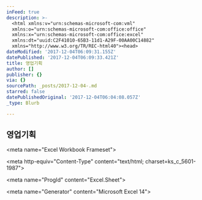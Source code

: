 ```yaml
---
inFeed: true
description: >-
  <html xmlns:v="urn:schemas-microsoft-com:vml"
  xmlns:o="urn:schemas-microsoft-com:office:office"
  xmlns:x="urn:schemas-microsoft-com:office:excel"
  xmlns:dt="uuid:C2F41010-65B3-11d1-A29F-00AA00C14882"
  xmlns="http://www.w3.org/TR/REC-html40"><head>
dateModified: '2017-12-04T06:09:31.155Z'
datePublished: '2017-12-04T06:09:33.421Z'
title: 영업기획
author: []
publisher: {}
via: {}
sourcePath: _posts/2017-12-04-.md
starred: false
datePublishedOriginal: '2017-12-04T06:04:08.057Z'
_type: Blurb

---
```

## 영업기획

<html xmlns:v="urn:schemas-microsoft-com:vml" xmlns:o="urn:schemas-microsoft-com:office:office" xmlns:x="urn:schemas-microsoft-com:office:excel" xmlns:dt="uuid:C2F41010-65B3-11d1-A29F-00AA00C14882" xmlns="http://www.w3.org/TR/REC-html40"\><head\>

<meta name="Excel Workbook Frameset"\>

<meta http-equiv="Content-Type" content="text/html; charset=ks\_c\_5601-1987"\>

<meta name="ProgId" content="Excel.Sheet"\>

<meta name="Generator" content="Microsoft Excel 14"\>

<link rel="File-List" href="★2015년%20재무계획\_★완전최종★%20농협유통점%20이관%20반영(유통목표포함)\_웹형식.files/filelist.xml"\>

<!--\[if !supportTabStrip\]--\>

<link id="shLink" href="★2015년%20재무계획\_★완전최종★%20농협유통점%20이관%20반영(유통목표포함)\_웹형식.files/sheet001.htm"\>

<link id="shLink" href="★2015년%20재무계획\_★완전최종★%20농협유통점%20이관%20반영(유통목표포함)\_웹형식.files/sheet002.htm"\>

<link id="shLink" href="★2015년%20재무계획\_★완전최종★%20농협유통점%20이관%20반영(유통목표포함)\_웹형식.files/sheet003.htm"\>

<link id="shLink" href="★2015년%20재무계획\_★완전최종★%20농협유통점%20이관%20반영(유통목표포함)\_웹형식.files/sheet004.htm"\>

<link id="shLink" href="★2015년%20재무계획\_★완전최종★%20농협유통점%20이관%20반영(유통목표포함)\_웹형식.files/sheet005.htm"\>

<link id="shLink" href="★2015년%20재무계획\_★완전최종★%20농협유통점%20이관%20반영(유통목표포함)\_웹형식.files/sheet006.htm"\>

<link id="shLink" href="★2015년%20재무계획\_★완전최종★%20농협유통점%20이관%20반영(유통목표포함)\_웹형식.files/sheet007.htm"\>

<link id="shLink" href="★2015년%20재무계획\_★완전최종★%20농협유통점%20이관%20반영(유통목표포함)\_웹형식.files/sheet008.htm"\>

<link id="shLink"\>

<script language="JavaScript"\>

<!--

var c\_lTabs=8;

var c\_rgszSh=new Array(c\_lTabs);

c\_rgszSh\[0\] = "지역";

c\_rgszSh\[1\] = "지역&nbsp;(농협유통점제외)";

c\_rgszSh\[2\] = "농협유통점";

c\_rgszSh\[3\] = "검증(지역)";

c\_rgszSh\[4\] = "유통";

c\_rgszSh\[5\] = "유통&nbsp;(농협유통점포함)";

c\_rgszSh\[6\] = "검증&nbsp;(유통)";

c\_rgszSh\[7\] = "15년목표";

var c\_rgszClr=new Array(8);

c\_rgszClr\[0\]="window";

c\_rgszClr\[1\]="buttonface";

c\_rgszClr\[2\]="windowframe";

c\_rgszClr\[3\]="windowtext";

c\_rgszClr\[4\]="threedlightshadow";

c\_rgszClr\[5\]="threedhighlight";

c\_rgszClr\[6\]="threeddarkshadow";

c\_rgszClr\[7\]="threedshadow";

var g\_iShCur;

var g\_rglTabX=new Array(c\_lTabs);

function fnGetIEVer()

{

var ua=window.navigator.userAgent

var msie=ua.indexOf("MSIE")

if (msie\>0 && window.navigator.platform=="Win32")

return parseInt(ua.substring(msie+5,ua.indexOf(".", msie)));

else

return 0;

}

function fnBuildFrameset()

{

var szHTML="<frameset rows=\\"\*,18\\" border=0 width=0 frameborder=no framespacing=0\>"+

"<frame src=\\""+document.all.item("shLink")\[0\].href+"\\" name=\\"frSheet\\" noresize\>"+

"<frameset cols=\\"54,\*\\" border=0 width=0 frameborder=no framespacing=0\>"+

"<frame src=\\"\\" name=\\"frScroll\\" marginwidth=0 marginheight=0 scrolling=no\>"+

"<frame src=\\"\\" name=\\"frTabs\\" marginwidth=0 marginheight=0 scrolling=no\>"+

"</frameset\></frameset\><plaintext\>";

with (document) {

open("text/html","replace");

write(szHTML);

close();

}

fnBuildTabStrip();

}

function fnBuildTabStrip()

{

var szHTML=

"<html\><head\><style\>.clScroll {font:8pt Courier New;color:"+c\_rgszClr\[6\]+";cursor:default;line-height:10pt;}"+

".clScroll2 {font:10pt Arial;color:"+c\_rgszClr\[6\]+";cursor:default;line-height:11pt;}</style\></head\>"+

"<body onclick=\\"event.returnValue=false;\\" ondragstart=\\"event.returnValue=false;\\" onselectstart=\\"event.returnValue=false;\\" bgcolor="+c\_rgszClr\[4\]+" topmargin=0 leftmargin=0\><table cellpadding=0 cellspacing=0 width=100%\>"+

"<tr\><td colspan=6 height=1 bgcolor="+c\_rgszClr\[2\]+"\></td\></tr\>"+

"<tr\><td style=\\"font:1pt\\"\>&nbsp;<td\>"+

"<td valign=top id=tdScroll class=\\"clScroll\\" onclick=\\"parent.fnFastScrollTabs(0);\\" onmouseover=\\"parent.fnMouseOverScroll(0);\\" onmouseout=\\"parent.fnMouseOutScroll(0);\\"\><a\>&\#171;</a\></td\>"+

"<td valign=top id=tdScroll class=\\"clScroll2\\" onclick=\\"parent.fnScrollTabs(0);\\" ondblclick=\\"parent.fnScrollTabs(0);\\" onmouseover=\\"parent.fnMouseOverScroll(1);\\" onmouseout=\\"parent.fnMouseOutScroll(1);\\"\><a\>&lt</a\></td\>"+

"<td valign=top id=tdScroll class=\\"clScroll2\\" onclick=\\"parent.fnScrollTabs(1);\\" ondblclick=\\"parent.fnScrollTabs(1);\\" onmouseover=\\"parent.fnMouseOverScroll(2);\\" onmouseout=\\"parent.fnMouseOutScroll(2);\\"\><a\>&gt</a\></td\>"+

"<td valign=top id=tdScroll class=\\"clScroll\\" onclick=\\"parent.fnFastScrollTabs(1);\\" onmouseover=\\"parent.fnMouseOverScroll(3);\\" onmouseout=\\"parent.fnMouseOutScroll(3);\\"\><a\>&\#187;</a\></td\>"+

"<td style=\\"font:1pt\\"\>&nbsp;<td\></tr\></table\></body\></html\>";

with (frames\['frScroll'\].document) {

open("text/html","replace");

write(szHTML);

close();

}

szHTML =

"<html\><head\>"+

"<style\>A:link,A:visited,A:active {text-decoration:none;"+"color:"+c\_rgszClr\[3\]+";}"+

".clTab {cursor:hand;background:"+c\_rgszClr\[1\]+";font:9pt 굴림;padding-left:3px;padding-right:3px;text-align:center;}"+

".clBorder {background:"+c\_rgszClr\[2\]+";font:1pt;}"+

"</style\></head\><body onload=\\"parent.fnInit();\\" onselectstart=\\"event.returnValue=false;\\" ondragstart=\\"event.returnValue=false;\\" bgcolor="+c\_rgszClr\[4\]+

" topmargin=0 leftmargin=0\><table id=tbTabs cellpadding=0 cellspacing=0\>";

var iCellCount=(c\_lTabs+1)\*2;

var i;

for (i=0;i<iCellCount;i+=2)

szHTML+="<col width=1\><col\>";

var iRow;

for (iRow=0;iRow<6;iRow++) {

szHTML+="<tr\>";

if (iRow==5)

szHTML+="<td colspan="+iCellCount+"\></td\>";

else {

if (iRow==0) {

for(i=0;i<iCellCount;i++)

szHTML+="<td height=1 class=\\"clBorder\\"\></td\>";

} else if (iRow==1) {

for(i=0;i<c\_lTabs;i++) {

szHTML+="<td height=1 nowrap class=\\"clBorder\\"\>&nbsp;</td\>";

szHTML+=

"<td id=tdTab height=1 nowrap class=\\"clTab\\" onmouseover=\\"parent.fnMouseOverTab("+i+");\\" onmouseout=\\"parent.fnMouseOutTab("+i+");\\"\>"+

"<a href=\\""+document.all.item("shLink")\[i\].href+"\\" target=\\"frSheet\\" id=aTab\>&nbsp;"+c\_rgszSh\[i\]+"&nbsp;</a\></td\>";

}

szHTML+="<td id=tdTab height=1 nowrap class=\\"clBorder\\"\><a id=aTab\>&nbsp;</a\></td\><td width=100%\></td\>";

} else if (iRow==2) {

for (i=0;i<c\_lTabs;i++)

szHTML+="<td height=1\></td\><td height=1 class=\\"clBorder\\"\></td\>";

szHTML+="<td height=1\></td\><td height=1\></td\>";

} else if (iRow==3) {

for (i=0;i<iCellCount;i++)

szHTML+="<td height=1\></td\>";

} else if (iRow==4) {

for (i=0;i<c\_lTabs;i++)

szHTML+="<td height=1 width=1\></td\><td height=1\></td\>";

szHTML+="<td height=1 width=1\></td\><td\></td\>";

}

}

szHTML+="</tr\>";

}

szHTML+="</table\></body\></html\>";

with (frames\['frTabs'\].document) {

open("text/html","replace");

charset=document.charset;

write(szHTML);

close();

}

}

function fnInit()

{

g\_rglTabX\[0\]=0;

var i;

for (i=1;i<=c\_lTabs;i++)

with (frames\['frTabs'\].document.all.tbTabs.rows\[1\].cells\[fnTabToCol(i-1)\])

g\_rglTabX\[i\]=offsetLeft+offsetWidth-6;

}

function fnTabToCol(iTab)

{

return 2\*iTab+1;

}

function fnNextTab(fDir)

{

var iNextTab=-1;

var i;

with (frames\['frTabs'\].document.body) {

if (fDir==0) {

if (scrollLeft\>0) {

for (i=0;i<c\_lTabs&&g\_rglTabX\[i\]<scrollLeft;i++);

if (i<c\_lTabs)

iNextTab=i-1;

}

} else {

if (g\_rglTabX\[c\_lTabs\]+6\>offsetWidth+scrollLeft) {

for (i=0;i<c\_lTabs&&g\_rglTabX\[i\]<=scrollLeft;i++);

if (i<c\_lTabs)

iNextTab=i;

}

}

}

return iNextTab;

}

function fnScrollTabs(fDir)

{

var iNextTab=fnNextTab(fDir);

if (iNextTab\>=0) {

frames\['frTabs'\].scroll(g\_rglTabX\[iNextTab\],0);

return true;

} else

return false;

}

function fnFastScrollTabs(fDir)

{

if (c\_lTabs\>16)

frames\['frTabs'\].scroll(g\_rglTabX\[fDir?c\_lTabs-1:0\],0);

else

if (fnScrollTabs(fDir)\>0) window.setTimeout("fnFastScrollTabs("+fDir+");",5);

}

function fnSetTabProps(iTab,fActive)

{

var iCol=fnTabToCol(iTab);

var i;

if (iTab\>=0) {

with (frames\['frTabs'\].document.all) {

with (tbTabs) {

for (i=0;i<=4;i++) {

with (rows\[i\]) {

if (i==0)

cells\[iCol\].style.background=c\_rgszClr\[fActive?0:2\];

else if (i\>0 && i<4) {

if (fActive) {

cells\[iCol-1\].style.background=c\_rgszClr\[2\];

cells\[iCol\].style.background=c\_rgszClr\[0\];

cells\[iCol+1\].style.background=c\_rgszClr\[2\];

} else {

if (i==1) {

cells\[iCol-1\].style.background=c\_rgszClr\[2\];

cells\[iCol\].style.background=c\_rgszClr\[1\];

cells\[iCol+1\].style.background=c\_rgszClr\[2\];

} else {

cells\[iCol-1\].style.background=c\_rgszClr\[4\];

cells\[iCol\].style.background=c\_rgszClr\[(i==2)?2:4\];

cells\[iCol+1\].style.background=c\_rgszClr\[4\];

}

}

} else

cells\[iCol\].style.background=c\_rgszClr\[fActive?2:4\];

}

}

}

with (aTab\[iTab\].style) {

cursor=(fActive?"default":"hand");

color=c\_rgszClr\[3\];

}

}

}

}

function fnMouseOverScroll(iCtl)

{

frames\['frScroll'\].document.all.tdScroll\[iCtl\].style.color=c\_rgszClr\[7\];

}

function fnMouseOutScroll(iCtl)

{

frames\['frScroll'\].document.all.tdScroll\[iCtl\].style.color=c\_rgszClr\[6\];

}

function fnMouseOverTab(iTab)

{

if (iTab!=g\_iShCur) {

var iCol=fnTabToCol(iTab);

with (frames\['frTabs'\].document.all) {

tdTab\[iTab\].style.background=c\_rgszClr\[5\];

}

}

}

function fnMouseOutTab(iTab)

{

if (iTab\>=0) {

var elFrom=frames\['frTabs'\].event.srcElement;

var elTo=frames\['frTabs'\].event.toElement;

if ((!elTo) ||

(elFrom.tagName==elTo.tagName) ||

(elTo.tagName=="A" && elTo.parentElement!=elFrom) ||

(elFrom.tagName=="A" && elFrom.parentElement!=elTo)) {

if (iTab!=g\_iShCur) {

with (frames\['frTabs'\].document.all) {

tdTab\[iTab\].style.background=c\_rgszClr\[1\];

}

}

}

}

}

function fnSetActiveSheet(iSh)

{

if (iSh!=g\_iShCur) {

fnSetTabProps(g\_iShCur,false);

fnSetTabProps(iSh,true);

g\_iShCur=iSh;

}

}

window.g\_iIEVer=fnGetIEVer();

if (window.g\_iIEVer\>=4)

fnBuildFrameset();

//--\>

</script\>

<!--\[endif\]--\><!--\[if gte mso 9\]\><xml\>

<x:ExcelWorkbook\>

<x:ExcelWorksheets\>

<x:ExcelWorksheet\>

<x:Name\>지역</x:Name\>

<x:WorksheetSource

HRef="★2015년%20재무계획\_★완전최종★%20농협유통점%20이관%20반영(유통목표포함)\_웹형식.files/sheet001.htm"/\>

</x:ExcelWorksheet\>

<x:ExcelWorksheet\>

<x:Name\>지역 (농협유통점제외)</x:Name\>

<x:WorksheetSource

HRef="★2015년%20재무계획\_★완전최종★%20농협유통점%20이관%20반영(유통목표포함)\_웹형식.files/sheet002.htm"/\>

</x:ExcelWorksheet\>

<x:ExcelWorksheet\>

<x:Name\>농협유통점</x:Name\>

<x:WorksheetSource

HRef="★2015년%20재무계획\_★완전최종★%20농협유통점%20이관%20반영(유통목표포함)\_웹형식.files/sheet003.htm"/\>

</x:ExcelWorksheet\>

<x:ExcelWorksheet\>

<x:Name\>검증(지역)</x:Name\>

<x:WorksheetSource

HRef="★2015년%20재무계획\_★완전최종★%20농협유통점%20이관%20반영(유통목표포함)\_웹형식.files/sheet004.htm"/\>

</x:ExcelWorksheet\>

<x:ExcelWorksheet\>

<x:Name\>유통</x:Name\>

<x:WorksheetSource

HRef="★2015년%20재무계획\_★완전최종★%20농협유통점%20이관%20반영(유통목표포함)\_웹형식.files/sheet005.htm"/\>

</x:ExcelWorksheet\>

<x:ExcelWorksheet\>

<x:Name\>유통 (농협유통점포함)</x:Name\>

<x:WorksheetSource

HRef="★2015년%20재무계획\_★완전최종★%20농협유통점%20이관%20반영(유통목표포함)\_웹형식.files/sheet006.htm"/\>

</x:ExcelWorksheet\>

<x:ExcelWorksheet\>

<x:Name\>검증 (유통)</x:Name\>

<x:WorksheetSource

HRef="★2015년%20재무계획\_★완전최종★%20농협유통점%20이관%20반영(유통목표포함)\_웹형식.files/sheet007.htm"/\>

</x:ExcelWorksheet\>

<x:ExcelWorksheet\>

<x:Name\>15년목표</x:Name\>

<x:WorksheetSource

HRef="★2015년%20재무계획\_★완전최종★%20농협유통점%20이관%20반영(유통목표포함)\_웹형식.files/sheet008.htm"/\>

</x:ExcelWorksheet\>

</x:ExcelWorksheets\>

<x:Stylesheet

HRef="★2015년%20재무계획\_★완전최종★%20농협유통점%20이관%20반영(유통목표포함)\_웹형식.files/stylesheet.css"/\>

<x:WindowHeight\>7200</x:WindowHeight\>

<x:WindowWidth\>10250</x:WindowWidth\>

<x:WindowTopX\>-20</x:WindowTopX\>

<x:WindowTopY\>290</x:WindowTopY\>

<x:TabRatio\>912</x:TabRatio\>

<x:ProtectStructure\>False</x:ProtectStructure\>

<x:ProtectWindows\>False</x:ProtectWindows\>

</x:ExcelWorkbook\>

</xml\><!\[endif\]--\>

</head\>

<frameset rows="\*,39" border="0" width="0" frameborder="no" framespacing="0"\>

<frame src="★2015년%20재무계획\_★완전최종★%20농협유통점%20이관%20반영(유통목표포함)\_웹형식.files/sheet001.htm" name="frSheet"\>

<frame src="★2015년%20재무계획\_★완전최종★%20농협유통점%20이관%20반영(유통목표포함)\_웹형식.files/tabstrip.htm" name="frTabs" marginwidth="0" marginheight="0"\>

<noframes\>

&lt;body&gt;

&lt;p&gt;이 페이지에는 프레임이 있지만 사용 중인 브라우저에서 프레임을 지원하지 않습니다.&lt;/p&gt;

&lt;/body&gt;

</noframes\>

</frameset\>

</html\>